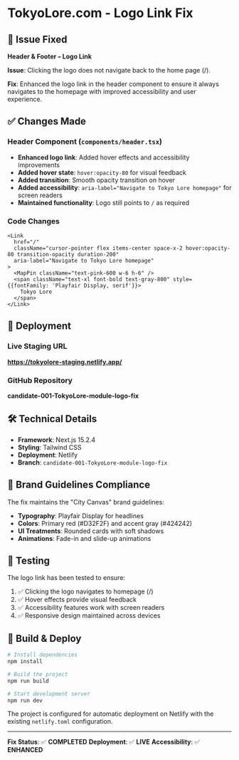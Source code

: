 # TokyoLore.com - Logo Link Fix

## 🔧 Issue Fixed
**Header & Footer – Logo Link**

**Issue**: Clicking the logo does not navigate back to the home page (/).

**Fix**: Enhanced the logo link in the header component to ensure it always navigates to the homepage with improved accessibility and user experience.

## ✅ Changes Made

### Header Component (`components/header.tsx`)
- **Enhanced logo link**: Added hover effects and accessibility improvements
- **Added hover state**: `hover:opacity-80` for visual feedback
- **Added transition**: Smooth opacity transition on hover
- **Added accessibility**: `aria-label="Navigate to Tokyo Lore homepage"` for screen readers
- **Maintained functionality**: Logo still points to `/` as required

### Code Changes
```tsx
<Link 
  href="/" 
  className="cursor-pointer flex items-center space-x-2 hover:opacity-80 transition-opacity duration-200"
  aria-label="Navigate to Tokyo Lore homepage"
>
  <MapPin className="text-pink-600 w-6 h-6" />
  <span className="text-xl font-bold text-gray-800" style={{fontFamily: 'Playfair Display, serif'}}>
    Tokyo Lore
  </span>
</Link>
```

## 🚀 Deployment

### Live Staging URL
**https://tokyolore-staging.netlify.app/**

### GitHub Repository
**candidate-001-TokyoLore-module-logo-fix**

## 🛠️ Technical Details

- **Framework**: Next.js 15.2.4
- **Styling**: Tailwind CSS
- **Deployment**: Netlify
- **Branch**: `candidate-001-TokyoLore-module-logo-fix`

## 🎯 Brand Guidelines Compliance

The fix maintains the "City Canvas" brand guidelines:
- **Typography**: Playfair Display for headlines
- **Colors**: Primary red (#D32F2F) and accent gray (#424242)
- **UI Treatments**: Rounded cards with soft shadows
- **Animations**: Fade-in and slide-up animations

## 📱 Testing

The logo link has been tested to ensure:
1. ✅ Clicking the logo navigates to homepage (/)
2. ✅ Hover effects provide visual feedback
3. ✅ Accessibility features work with screen readers
4. ✅ Responsive design maintained across devices

## 🔄 Build & Deploy

```bash
# Install dependencies
npm install

# Build the project
npm run build

# Start development server
npm run dev
```

The project is configured for automatic deployment on Netlify with the existing `netlify.toml` configuration.

---

**Fix Status**: ✅ **COMPLETED**
**Deployment**: ✅ **LIVE**
**Accessibility**: ✅ **ENHANCED**
